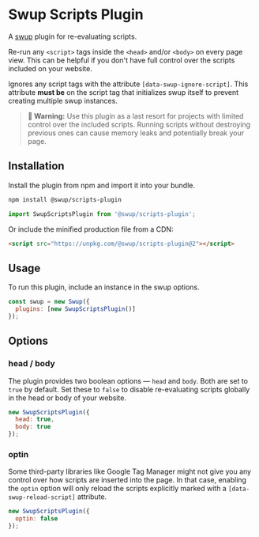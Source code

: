 # Swup Scripts Plugin

A [swup](https://swup.js.org) plugin for re-evaluating scripts.

Re-run any `<script>` tags inside the `<head>` and/or `<body>` on every page view. This can be
helpful if you don't have full control over the scripts included on your website.

Ignores any script tags with the attribute `[data-swup-ignore-script]`. This attribute **must be**
on the script tag that initializes swup itself to prevent creating multiple swup instances.

> **🚨 Warning:** Use this plugin as a last resort for projects with limited control over the included scripts. Running scripts without destroying previous ones can cause memory leaks and potentially break your page.

## Installation

Install the plugin from npm and import it into your bundle.

```bash
npm install @swup/scripts-plugin
```

```javascript
import SwupScriptsPlugin from '@swup/scripts-plugin';
```

Or include the minified production file from a CDN:

```html
<script src="https://unpkg.com/@swup/scripts-plugin@2"></script>
```

## Usage

To run this plugin, include an instance in the swup options.

```javascript
const swup = new Swup({
  plugins: [new SwupScriptsPlugin()]
});
```

## Options

### head / body

The plugin provides two boolean options — `head` and `body`. Both are set to `true` by default.
Set these to `false` to disable re-evaluating scripts globally in the head or body of your website.

```javascript
new SwupScriptsPlugin({
  head: true,
  body: true
});
```

### optin

Some third-party libraries like Google Tag Manager might not give you any control over how
scripts are inserted into the page. In that case, enabling the `optin` option will only reload the
scripts explicitly marked with a `[data-swup-reload-script]` attribute.

```javascript
new SwupScriptsPlugin({
  optin: false
});
```
